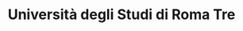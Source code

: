 ---
title: "Università degli Studi di Roma Tre"
website: "https://www.uniroma3.it/"
description: "Description"
logo: "images/partners/logo_romatre.webp"
category: "Patrocinato da"
draft: false
order: 1
#id: "partners"
---